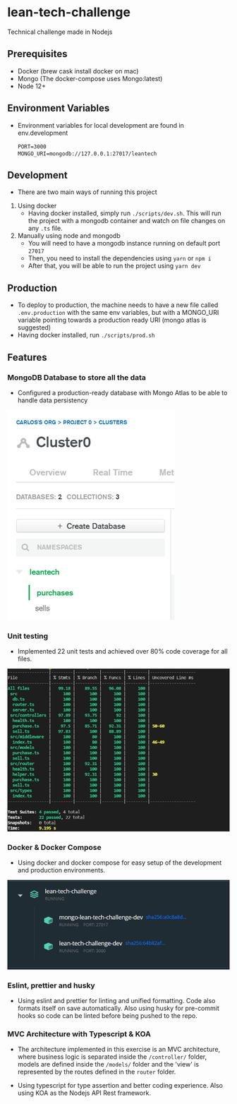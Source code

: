 # lean-tech-challenge
Technical challenge made in Nodejs

## Prerequisites

- Docker (brew cask install docker on mac)
- Mongo (The docker-compose uses Mongo:latest)
- Node 12+

## Environment Variables
 - Environment variables for local development are found in env.development
    ```
    PORT=3000
    MONGO_URI=mongodb://127.0.0.1:27017/leantech
    ```
    
## Development
- There are two main ways of running this project
1. Using docker
   - Having docker installed, simply run `./scripts/dev.sh`. This will run the project with a mongodb container and watch on file changes on any `.ts` file.
2. Manually using node and mongodb 
   - You will need to have a mongodb instance running on default port `27017`
   - Then, you need to install the dependencies using `yarn` or `npm i`
   - After that, you will be able to run the project using `yarn dev`

## Production
   - To deploy to production, the machine needs to have a new file called `.env.production` with the same env variables, but with a MONGO_URI variable pointing towards a production ready URI (mongo atlas is suggested)
   - Having docker installed, run `./scripts/prod.sh`

## Features

   ### MongoDB Database to store all the data

   - Configured a production-ready database with Mongo Atlas to be able to handle data persistency

   ![Database](./docs/DB.PNG)

### Unit testing
   
   - Implemented 22 unit tests and achieved over 80% code coverage for all files.

   ![UnitTests](./docs/tests.PNG)

### Docker & Docker Compose
   
   - Using docker and docker compose for easy setup of the development and production environments.

   ![Docker Containers](./docs/containers.PNG)

### Eslint, prettier and husky

   - Using eslint and prettier for linting and unified formatting. Code also formats itself on save automatically. Also using husky for pre-commit hooks so code can be linted before being pushed to the repo.

### MVC Architecture with Typescript & KOA

   - The architecture implemented in this exercise is an MVC architecture, where business logic is separated inside the `/controller/` folder, models are defined inside the `/models/` folder and the 'view' is represented by the routes defined in the `router` folder. 

   - Using typescript for type assertion and better coding experience. Also using KOA as the Nodejs API Rest framework.